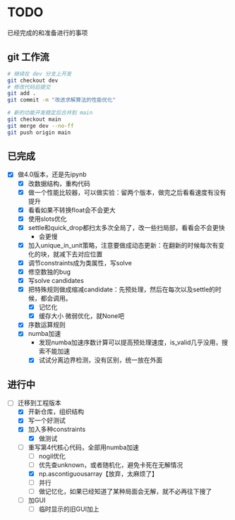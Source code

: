 # TODO

已经完成的和准备进行的事项

## git 工作流

```Bash
# 继续在 dev 分支上开发
git checkout dev
# 修改代码后提交
git add .
git commit -m "改进求解算法的性能优化"

# 新的功能开发稳定后合并到 main
git checkout main
git merge dev --no-ff
git push origin main
```

## 已完成

+ [x] 做4.0版本，还是先ipynb
  + [x] 改数据结构，重构代码
  + [x] 做一个性能比较器，可以做实验：留两个版本，做完之后看看速度有没有提升
  + [x] 看看如果不转换float会不会更大
  + [x] 使用slots优化
  + [x] settle和quick_drop都扫太多次全局了，改一些扫局部，看看会不会更快
    + 会更慢
  + [x] 加入unique_in_unit策略，注意要做成动态更新：在翻新的时候每次有变化的块，就减下去对应位置
  + [x] 调节constraints成为类属性，写solve
  + [x] 修空数独的bug
  + [x] 写solve candidates
  + [x] 把特殊规则做成缩减candidate：先预处理，然后在每次以及settle的时候，都会调用。
    + [x] 记忆化
    + [x] 缓存大小 微弱优化，就None吧
  + [x] 序数运算规则
  + [x] numba加速
    + 发现numba加速序数计算可以提高预处理速度，is_valid几乎没用，搜索不能加速
    + [x] 试试分离边界检测，没有区别，统一放在外面

## 进行中

+ [ ] 迁移到工程版本
  + [x] 开新仓库，组织结构
  + [x] 写一个好测试
  + [x] 加入多种constraints
    + [x] 做测试
  + [ ] 重写第4代核心代码，全部用numba加速
    + [ ] nogil优化
    + [ ] 优先查unknown，或者随机化，避免卡死在无解情况
    + [x] np.ascontiguousarray【放弃，太麻烦了】
    + [ ] 并行
    + [ ] 做记忆化，如果已经知道了某种局面会无解，就不必再往下搜了
  + [ ] 加GUI
    + [ ] 临时显示的旧GUI加上